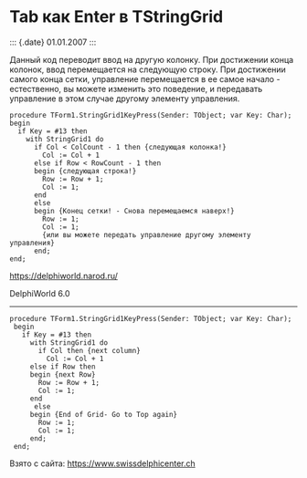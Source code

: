 Tab как Enter в TStringGrid
===========================

::: {.date}
01.01.2007
:::

Данный код переводит ввод на другую колонку. При достижении конца
колонок, ввод перемещается на следующую строку. При достижении самого
конца сетки, управление перемещается в ее самое начало - естественно, вы
можете изменить это поведение, и передавать управление в этом случае
другому элементу управления.

    procedure TForm1.StringGrid1KeyPress(Sender: TObject; var Key: Char);
    begin
      if Key = #13 then
        with StringGrid1 do
          if Col < ColCount - 1 then {следующая колонка!}
            Col := Col + 1
          else if Row < RowCount - 1 then
          begin {следующая строка!}
            Row := Row + 1;
            Col := 1;
          end
          else
          begin {Конец сетки! - Снова перемещаемся наверх!}
            Row := 1;
            Col := 1;
            {или вы можете передать управление другому элементу управления}
          end;
    end;

<https://delphiworld.narod.ru/>

DelphiWorld 6.0

------------------------------------------------------------------------

    procedure TForm1.StringGrid1KeyPress(Sender: TObject; var Key: Char);
     begin
       if Key = #13 then
         with StringGrid1 do
           if Col then {next column}
             Col := Col + 1
         else if Row then
         begin {next Row}
           Row := Row + 1;
           Col := 1;
         end
          else
         begin {End of Grid- Go to Top again}
           Row := 1;
           Col := 1;
         end;
     end;

Взято с сайта: <https://www.swissdelphicenter.ch>
